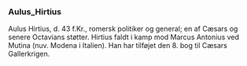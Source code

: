 ### Aulus_Hirtius


Aulus Hirtius, d. 43 f.Kr., romersk politiker og general; en af Cæsars og senere Octavians støtter. Hirtius faldt i kamp mod Marcus Antonius ved Mutina (nuv. Modena i Italien). Han har tilføjet den 8. bog til Cæsars Gallerkrigen.